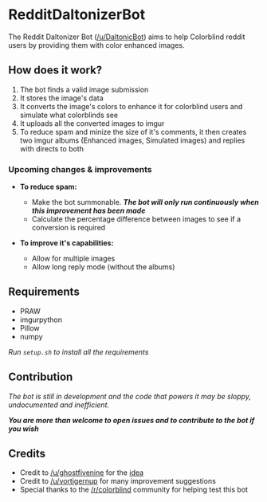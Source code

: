 # RedditDaltonizerBot
The Reddit Daltonizer Bot ([/u/DaltonicBot](https://www.reddit.com/user/DaltonicBot)) aims to help Colorblind reddit users by providing them with color enhanced images.

## How does it work?
1. The bot finds a valid image submission
2. It stores the image's data
3. It converts the image's colors to enhance it for colorblind users and simulate what colorblinds see
4. It uploads all the converted images to imgur
5. To reduce spam and minize the size of it's comments, it then creates two imgur albums (Enhanced images, Simulated images) and replies with directs to both

### Upcoming changes & improvements
- **To reduce spam:**

    - Make the bot summonable. __*The bot will only run continuously when this improvement has been made*__
    - Calculate the percentage difference between images to see if a conversion is required

- **To improve it's capabilities:**
    - Allow for multiple images
    - Allow long reply mode (without the albums)



## Requirements

- PRAW
- imgurpython
- Pillow
- numpy

*Run `setup.sh` to install all the requirements*


## Contribution

*The bot is still in development and the code that powers it may be sloppy, undocumented and inefficient.*

_**You are more than welcome to open issues and to contribute to the bot if you wish**_

## Credits
- Credit to [/u/ghostfivenine](https://www.reddit.com/u/ghostfivenine) for the [idea](https://www.reddit.com/r/RequestABot/comments/6tvpvq/request_a_bot_that_adjusts_the_colors_of_an_image/)
- Credit to [/u/vortigernup](https://www.reddit.com/user/vortigernup) for many improvement suggestions
- Special thanks to the [/r/colorblind](reddit.com/r/colorBlind/) community for helping test this bot